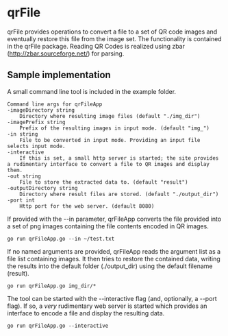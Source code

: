 # qrFile

qrFile provides operations to convert a file to a set of QR code images and eventually restore this file from the image set. The functionality is contained in the qrFile package. Reading QR Codes is realized using zbar (http://zbar.sourceforge.net/) for parsing.

## Sample implementation

A small command line tool is included in the example folder.

    Command line args for qrFileApp
    -imageDirectory string
        Directory where resulting image files (default "./img_dir")
    -imagePrefix string
        Prefix of the resulting images in input mode. (default "img_")
    -in string
        File to be converted in input mode. Providing an input file selects input mode.
    -interactive
        If this is set, a small http server is started; the site provides a rudimentary interface to convert a file to QR images and display them.
    -out string
        File to store the extracted data to. (default "result")
    -outputDirectory string
        Directory where result files are stored. (default "./output_dir")
    -port int
        Http port for the web server. (default 8080)

If provided with the --in parameter, qrFileApp converts the file provided into a set of png images containing the file contents encoded in QR images.

    go run qrFileApp.go --in ~/test.txt

If no named arguments are provided, qrFileApp reads the argument list as a file list containing images. It then tries to restore the contained data, writing the results into the default folder (./output_dir) using the default filename (result).

    go run qrFileApp.go img_dir/*

The tool can be started with the --interactive flag (and, optionally, a --port flag). If so, a _very_ rudimentary web server is started which provides an interface to encode a file and display the resulting data.

    go run qrFileApp.go --interactive
